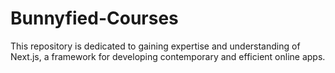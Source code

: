 # Bunnyfied-Courses
This repository is dedicated to gaining expertise and understanding of Next.js, a framework for developing contemporary and efficient online apps.
